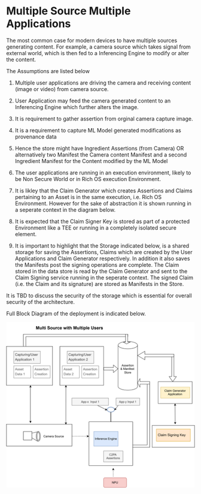 # Multiple Source Multiple Applications

The most common case for modern devices to have multiple sources generating content. For example, a camera source which takes signal from external world, which is then fed to a Inferencing Engine to modify or alter the content.

The Assumptions are listed below

1. Multiple user applications are driving the camera and receiving content (image or video) from camera source.

2. User Application may feed the camera generated content to an Inferencing Engine which further alters the image.

3. It is requirement to gather assertion from orginal camera capture image.

4. It is a requirement to capture ML Model generated modifications as provenance data

5. Hence the store might have Ingredient Assertions (from Camera) OR alternatively two Manifest the Camera content Manifest and a second Ingredient Manifest for the Content modified by the ML Model

6. The user applications are running in an execution environment, likely to be Non Secure World or in Rich OS execution Environment.

7. It is likley that the Claim Generator which creates Assertions and Claims pertaining to an Asset is in the same execution, i.e. Rich OS Environment. However for the sake of abstraction it is shown running in a seperate context in the diagram below.

8. It is expected that the Claim Signer Key is stored as part of a protected Environment like a TEE or running in a completely 
isolated secure element.

9. It is important to highlight that the Storage indicated below, is a shared storage for saving the Assertions, Claims which are created by the User Applications and Claim Generator respectively. In addition it also saves the Manifests post the signing operations are complete.
The Claim stored in the data store is read by the Claim Generator and sent to the Claim Signing service running in the seperate context. The signed Claim (i.e. the Claim and its signature) are stored as Manifests in the Store.


It is TBD to discuss the security of the storage which is essential for overall security of the architecture.

Full Block Diagram of the deployment is indicated below.

![Multiple Source Multiple Applications](images/MultiUserMultiInput.svg)